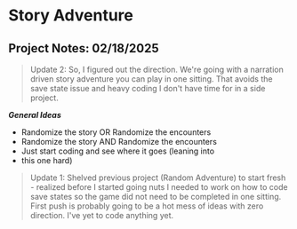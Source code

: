 # **Story Adventure**

## Project Notes: 02/18/2025 ##

> Update 2: So, I figured out the direction. We're going with a
> narration driven story adventure you can play in one sitting. 
> That avoids the save state issue and heavy coding I don't have
> time for in a side project. 

***General Ideas***
- Randomize the story OR Randomize the encounters
- Randomize the story AND Randomize the encounters
- Just start coding and see where it goes (leaning into
- this one hard)
>
> Update 1: Shelved previous project (Random Adventure) to start
> fresh - realized before I started going nuts I needed to work on
> how to code save states so the game did not need to be completed
> in one sitting. First push is probably going to be a hot mess of
> ideas with zero direction.  I've yet to code anything yet. 